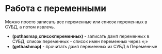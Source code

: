 # Работа с переменными

Можно просто записать все переменные или список переменных в СУБД, а потом извлечь.
- **(puthasmap,списокпеременных)** - записать дамп переменных в СУБД, список переменных - список имен переменных через «;»     
- **(gethashmap)** - прочитать дамп переменных из СУБД в Переменные